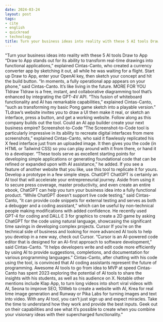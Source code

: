 ```yaml
---
date: 2024-03-24
layout: post
tags:
- cite
- english
- quickread
- technology
title: Turn your business ideas into reality with these 5 AI tools Draw to App
---
```


"Turn your business ideas into reality with these 5 AI tools Draw to App “Draw to App stands out for its ability to transform real-time drawings into functional applications,” explained Cintas-Canto, who created a currency converter app by sketching it out, all while he was waiting for a flight. Start up Draw to App, enter your OpenAI key, then sketch your concept and hit the build button. “In moments, a fully operational app appears on your phone,” said Cintas-Canto. It’s like living in the future. MORE FOR YOU Tldraw Tldraw is a free, instant, and collaborative diagramming tool that’s enhanced by integrating the GPT-4V API. “This fusion of whiteboard functionality and AI has remarkable capabilities,” explained Cintas-Canto, “such as transforming my basic Pong game sketch into a playable version.” TLdraw’s website invites you to draw a UI then make it real, or sketch an interface, press a button, and get a working website. Follow along as this company builds out the tool. Could an AI app builder create your next business empire? Screenshot-to-Code “The Screenshot-to-Code tool is particularly impressive in its ability to recreate digital interfaces from mere screenshots,” explained Cintas-Canto, who said it flawlessly replicated his X feed interface just from an uploaded image. It then gives you the code (in HTML or Tailwind CSS) so you can play around with it from there, or hand it to a developer. “These tools serve as excellent starting points for developing simple applications or generating foundational code that can be refined or expanded upon with AI assistance,” he added. If you see a feature of another website that you like, use this tool to replicate it for yours. Develop a prototype in a few simple steps. ChatGPT ChatGPT is certainly an AI tool that will accelerate your entrepreneurial journey. Aside from using it to secure press coverage, master productivity, and even create an entire ebook, ChatGPT can help you turn your business idea into a fully functional product. “While ChatGPT doesn’t support live code testing,” said Cintas-Canto, “it can provide code snippets for external testing and serves as both a debugger and a coding assistant,” which can be useful by non-technical people making modifications with added confidence. He recently used GPT-4 for coding and DALL·E 3 for graphics to create a 2D game by asking ChatGPT for the code using natural language, showcasing the significant time savings in developing complex projects. Cursor If you’re on the technical side of business and looking for more advanced AI tools to help you develop in a new way, check out Cursor. “Cursor is an AI-powered code editor that is designed for an AI-first approach to software development,” said Cintas-Canto. “It helps developers write and edit code more efficiently by using AI to provide suggestions, completions, and documentation for various programming languages.” Cintas-Canto, after chatting with his code using the tool, is convinced that AI coding assistants represent the future of programming. Awesome AI tools to go from idea to MVP at speed Cintas-Canto has spent 2023 exploring the potential of AI tools to share the insights with his students, as well as his audience on X. Notable other mentions include Klap App, to turn long videos into short viral videos with AI, Seona to improve SEO, 10Web to create a website with AI, Krea for real time image generation and Runway or Pika Labs for turning images and text into video. With any AI tool, you can’t just sign up and expect miracles. Take the time to understand how they work and provide the best inputs. Geek out on their capabilities and see what it’s possible to create when you combine your visionary ideas with their supercharged functionality."
